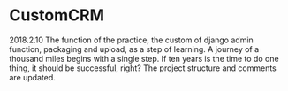 # CustomCRM
2018.2.10 The function of the practice, the custom of django admin function, packaging and upload, as a step of learning. A journey of a thousand miles begins with a single step. If ten years is the time to do one thing, it should be successful, right?
The project structure and comments are updated.
